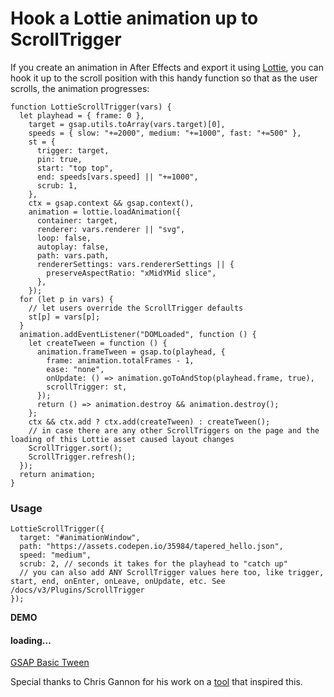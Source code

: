 # Hook a Lottie animation up to ScrollTrigger

If you create an animation in After Effects and export it using [Lottie](https://airbnb.io/lottie/), you can hook it up to the scroll position with this handy function so that as the user scrolls, the animation progresses:

```
function LottieScrollTrigger(vars) {
  let playhead = { frame: 0 },
    target = gsap.utils.toArray(vars.target)[0],
    speeds = { slow: "+=2000", medium: "+=1000", fast: "+=500" },
    st = {
      trigger: target,
      pin: true,
      start: "top top",
      end: speeds[vars.speed] || "+=1000",
      scrub: 1,
    },
    ctx = gsap.context && gsap.context(),
    animation = lottie.loadAnimation({
      container: target,
      renderer: vars.renderer || "svg",
      loop: false,
      autoplay: false,
      path: vars.path,
      rendererSettings: vars.rendererSettings || {
        preserveAspectRatio: "xMidYMid slice",
      },
    });
  for (let p in vars) {
    // let users override the ScrollTrigger defaults
    st[p] = vars[p];
  }
  animation.addEventListener("DOMLoaded", function () {
    let createTween = function () {
      animation.frameTween = gsap.to(playhead, {
        frame: animation.totalFrames - 1,
        ease: "none",
        onUpdate: () => animation.goToAndStop(playhead.frame, true),
        scrollTrigger: st,
      });
      return () => animation.destroy && animation.destroy();
    };
    ctx && ctx.add ? ctx.add(createTween) : createTween();
    // in case there are any other ScrollTriggers on the page and the loading of this Lottie asset caused layout changes
    ScrollTrigger.sort();
    ScrollTrigger.refresh();
  });
  return animation;
}
```

### Usage[​](#usage "Direct link to Usage")

```
LottieScrollTrigger({
  target: "#animationWindow",
  path: "https://assets.codepen.io/35984/tapered_hello.json",
  speed: "medium",
  scrub: 2, // seconds it takes for the playhead to "catch up"
  // you can also add ANY ScrollTrigger values here too, like trigger, start, end, onEnter, onLeave, onUpdate, etc. See /docs/v3/Plugins/ScrollTrigger
});
```

**DEMO**

#### loading...

[GSAP Basic Tween](https://codepen.io/GreenSock/embed/QWdjEbx?default-tab=result\&theme-id=41164)

Special thanks to Chris Gannon for his work on a [tool](https://github.com/chrisgannon/ScrollLottie) that inspired this.
